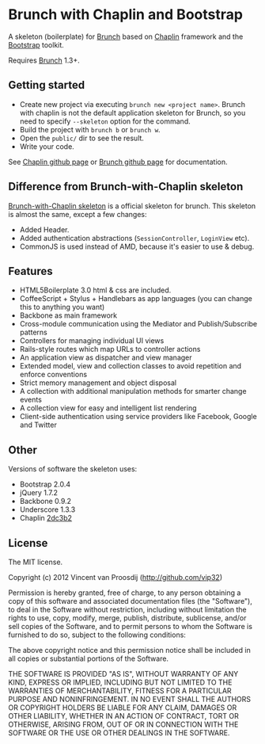 # Brunch with Chaplin and Bootstrap
A skeleton (boilerplate) for [Brunch](http://brunch.io) 
based on [Chaplin](https://github.com/chaplinjs/chaplin) framework and the [Bootstrap](http://twitter.github.com/bootstrap) toolkit.

Requires [Brunch](http://brunch.io/) 1.3+.

## Getting started
* Create new project via executing `brunch new <project name>`.
Brunch with chaplin is not the default application skeleton for Brunch,
so you need to specify `--skeleton` option for the command.
* Build the project with `brunch b` or `brunch w`.
* Open the `public/` dir to see the result.
* Write your code.

See [Chaplin github page](https://github.com/chaplinjs/chaplin) or [Brunch github page](http://brunch.io/) for
documentation.

## Difference from Brunch-with-Chaplin skeleton
[Brunch-with-Chaplin skeleton](https://github.com/paulmillr/brunch-with-chaplin)
is a official skeleton for brunch. This skeleton is almost the same,
except a few changes:

* Added Header.
* Added authentication abstractions (`SessionController`, `LoginView` etc).
* CommonJS is used instead of AMD, because it's easier to use & debug.

## Features
* HTML5Boilerplate 3.0 html & css are included.
* CoffeeScript + Stylus + Handlebars as app languages
(you can change this to anything you want)
* Backbone as main framework
* Cross-module communication using the Mediator and Publish/Subscribe patterns
* Controllers for managing individual UI views
* Rails-style routes which map URLs to controller actions
* An application view as dispatcher and view manager
* Extended model, view and collection classes to avoid repetition and
enforce conventions
* Strict memory management and object disposal
* A collection with additional manipulation methods for smarter change events
* A collection view for easy and intelligent list rendering
* Client-side authentication using service providers like Facebook, Google
and Twitter

## Other
Versions of software the skeleton uses:

* Bootstrap 2.0.4
* jQuery 1.7.2
* Backbone 0.9.2
* Underscore 1.3.3
* Chaplin [2dc3b2](https://github.com/moviepilot/chaplin/commit/2dc3b2e2d0eb95678367aad3e2af0f16c889bac7)

## License
The MIT license.

Copyright (c) 2012 Vincent van Proosdij (http://github.com/vip32)

Permission is hereby granted, free of charge, to any person obtaining a copy of
this software and associated documentation files (the "Software"), to deal in
the Software without restriction, including without limitation the rights to
use, copy, modify, merge, publish, distribute, sublicense, and/or sell copies
of the Software, and to permit persons to whom the Software is furnished to do
so, subject to the following conditions:

The above copyright notice and this permission notice shall be included in all
copies or substantial portions of the Software.

THE SOFTWARE IS PROVIDED "AS IS", WITHOUT WARRANTY OF ANY KIND, EXPRESS OR
IMPLIED, INCLUDING BUT NOT LIMITED TO THE WARRANTIES OF MERCHANTABILITY,
FITNESS FOR A PARTICULAR PURPOSE AND NONINFRINGEMENT. IN NO EVENT SHALL THE
AUTHORS OR COPYRIGHT HOLDERS BE LIABLE FOR ANY CLAIM, DAMAGES OR OTHER
LIABILITY, WHETHER IN AN ACTION OF CONTRACT, TORT OR OTHERWISE, ARISING FROM,
OUT OF OR IN CONNECTION WITH THE SOFTWARE OR THE USE OR OTHER DEALINGS IN THE
SOFTWARE.
